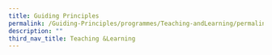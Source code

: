 ```yaml
---
title: Guiding Principles
permalink: /Guiding-Principles/programmes/Teaching-andLearning/permalink
description: ""
third_nav_title: Teaching &Learning
---
```

